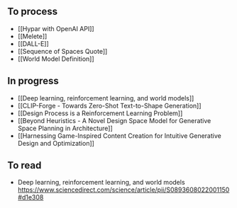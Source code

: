 ## To process
- [[Hypar with OpenAI API]]
- [[Melete]]
- [[DALL-E]]
- [[Sequence of Spaces Quote]]
- [[World Model Definition]]
## In progress
 - [[Deep learning, reinforcement learning, and world models]] 
 - [[CLIP-Forge - Towards Zero-Shot Text-to-Shape Generation]]
 - [[Design Process is a Reinforcement Learning Problem]]
 - [[Beyond Heuristics - A Novel Design Space Model for Generative Space Planning in Architecture]]
 - [[Harnessing Game-Inspired Content Creation for Intuitive Generative Design and Optimization]]

## To read

 - Deep learning, reinforcement learning, and world models https://www.sciencedirect.com/science/article/pii/S0893608022001150#d1e308
